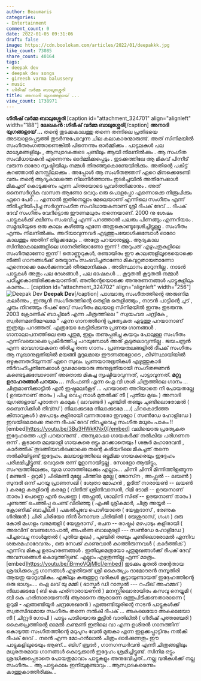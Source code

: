 ```yaml
---
author: Beaumaris
categories:
- Entertainment
comment_count: 0
date: 2022-01-05 09:31:06
draft: false
image: https://cdn.boolokam.com/articles/2022/01/deepakkk.jpg
like_count: 73085
share_count: 40164
tags:
- deepak dev
- deepak dev songs
- gireesh varma balussery
- music
- ഗിരീഷ് വർമ്മ ബാലുശ്ശേരി
title: അനാദി യുഗങ്ങളായ് ...
view_count: 1738971
---
```


**ഗിരീഷ് വർമ്മ ബാലുശ്ശേരി** [caption id="attachment_324701" align="alignleft" width="188"] **ലേഖകൻ :ഗിരീഷ് വർമ്മ ബാലുശ്ശേരി**[/caption] **അനാദി യുഗങ്ങളായ് ...** തന്റെ തുടക്കകാലത്തു തന്നെ തന്നിലെ പ്രതിഭയെ അടയാളപ്പെടുത്തി തുടർന്നുപോവുന്ന ചില കലാകാരന്മാരുണ്ട്. അത് സിനിമയിൽ സംഗീതരംഗത്താണെങ്കിൽ പിന്നെന്നും ഓർമ്മിക്കും . പാട്ടലകൾ പല മാധ്യമങ്ങളിലും , ആസ്വാദകരുടെ ചുണ്ടിലും ആയി നിലനിൽക്കും . ആ സംഗീത സംവിധായകൻ എന്നെന്നും ഓർമ്മിക്കപ്പെടും . തുടക്കത്തിലേ ആ മികവ് പിന്നീട് വരുന്ന ഓരോ സൃഷ്ടിയിലും നമ്മൾ തിരഞ്ഞുകൊണ്ടേയിരിക്കും. അതിന്റെ പകിട്ട് കുറഞ്ഞാൽ മനസ്സിലാക്കും . അപ്പോൾ ആ സംഗീതജ്ഞന് ഏറെ മിനക്കെടേണ്ടി വരും തന്റെ ആദ്യകാലത്തെ നിലനിർത്താനും തുടർച്ചയിൽ അതിനേക്കാൾ മികച്ചത് കൊടുക്കണം എന്ന ചിന്തയോടെ പ്രവർത്തിക്കാനും . അത് നൈസർഗ്ഗിക വാസന ആണോ വെറും ഒരു പൊളപ്പോ എന്നൊക്കെ നിരൂപിക്കും ഏറെ പേർ ... എന്നാൽ ഇതിനെല്ലാം മേലെയാണ് എന്നിലെ സംഗീതം എന്ന് തിരിച്ചറിയിപ്പിച്ച സർഗ്ഗസംഗീത സംവിധായകനാണ് ശ്രീ ദീപക് ദേവ് ... ദീപക് ദേവ് സംഗീതം വേറിട്ടൊരു ഈണമധുരം തന്നെയാണ്. 2000 നു ശേഷം പാട്ടുകൾക്ക് ക്ഷീണം സംഭവിച്ചു എന്ന് പറഞ്ഞാൽ പലരും പിണങ്ങും എന്നറിയാം . സമൃദ്ധിയുടെ ഒരു കാലം കഴിഞ്ഞു എന്നേ അതുകൊണ്ടുദ്ദേശിച്ചിട്ടുള്ളൂ . സംഗീതം എന്നും നിലനിൽക്കും. അറിയാവുന്നവർ എടുത്തുപയോഗിക്കുമ്പോൾ ഓരോ കാലത്തും അതിന് തിളക്കമേറും .. അത്രേ പറയാനുള്ളു.. ആദ്യകാല സിനിമാകാലങ്ങളിലെ ഗാനരീതിയാണോ ഇന്ന് ! അറുപത് എഴുപതുകളിലെ സംഗീതമാണോ ഇന്ന് ! തൊണ്ണൂറുകൾ, രണ്ടായിരം ഈ കാലങ്ങളിലൂടെയൊക്കെ നീങ്ങി ഗാനങ്ങൾക്ക് തേയ്മാനം സംഭവിച്ചതാണോ മികവുറ്റതായതാണോ എന്നൊക്കെ കേൾക്കുന്നവർ തീരുമാനിക്കുക . അടിസ്ഥാനം മാറുന്നില്ല . നാടൻ പാട്ടുകൾ അതും പല ദേശങ്ങൾ , പല ഭാഷകൾ ... കൂടുതൽ കൂടുതൽ നമ്മൾ പഠിച്ചുകൊണ്ടിരിക്കുകയാണിത്. അതിന്റെയൊക്കെ അനുരണനങ്ങൾ പാട്ടുകളിലും കാണും.... [caption id="attachment_324702" align="alignleft" width="256"]![Deepak Dev ](https://cdn.boolokam.com/articles/2022/01/deepakkk.jpg) **Deepak Dev**[/caption] പാശ്ചാത്യ സംഗീതത്തിന്റെ അരുണിമ കലർന്നും , ഇന്ത്യൻ സംഗീതത്തിന്റെ തെളിമ തെളിഞ്ഞും , നാടൻ പാട്ടിന്റെ ചൂട് , ചൂരും നിറഞ്ഞും ദീപക് ദേവ് സംഗീതം മലയാള സിനിമയിൽ ഇന്നും തുടരുന്നു. 2003 ക്രോണിക് ബാച്ചിലർ എന്ന ചിത്രത്തിലെ " സ്വയംവര ചന്ദ്രികേ , സ്വർണമണിമേഘമേ " എന്ന ഗാനത്തിന്റെ പ്രത്യേകത എടുത്തു പറയാനാണ് ഇത്രയും പറഞ്ഞത്. എത്രയോ കേട്ടിരിക്കുന്നു പ്രണയ ഗാനങ്ങൾ . ഗാനാലാപനത്തിലെ ഒരു പുതുമ, ഇളം തണുപ്പരിച്ചു കയറും പോലുള്ള സംഗീതം എന്നിവയൊക്കെ പ്രകീർത്തിച്ചു പറയുമ്പോൾ അത് കൂടുതലാവുന്നില്ല . ജയചന്ദ്രൻ എന്ന ഭാവഗായകനെ തിരിച്ചു തന്ന ഗാനം . പ്രണയതലങ്ങളിൽ ദീപക് സംഗീതം ആ സുഖാനുഭൂതിയിൽ മയങ്ങി മൃദുലമായ ഈണങ്ങളോടെ , കീഴ്സ്ഥായിയിൽ ഒഴുകുന്നതറിയുന്നത് ഏറെ സുഖം. പ്രണയാനുഭൂതികൾ എഴുത്തുകാർ നിർവഹിച്ചതിനേക്കാൾ ദൃഢമായൊരു അനുഭൂതിയായി സംഗീതജ്ഞൻ കണ്ടെടുക്കുമ്പോഴാണ് അതൊരു മികച്ച സൃഷ്ടിയാവുന്നത്, പാട്ടാവുന്നത്. **മറ്റു ഉദാഹരങ്ങൾ പറയാം ...** സിംഫണി എന്ന ഐ വി ശശി ചിത്രത്തിലെ ഗാനം ... ചിത്രമാണിക്കാട്ടിൽ എൻ ഇഷ്ടമലർകൂട് ... പറയാതെ അറിയാതെ നീ പോയതല്ലേ ( ഉദയനാണ് താരം ) പിച്ച വെച്ച നാൾ മുതൽക്ക് നീ ( പുതിയ മുഖം ) അനാദി യുഗങ്ങളായ് പുരാതന കാമുക ( ലാവണ്ടർ ) പുഞ്ചിരി തഞ്ചും ചുണ്ടിലൊരോമൽ ( ബൈസിക്കിൾ തീവ്സ് ) നിലാക്കുടമേ നിലാക്കുടമേ ....( ചിറകൊടിഞ്ഞ കിനാവുകൾ ) മഴപാടും കുളിരായി വന്നതാരോ ഇവളോ ( സൺ‌ഡേ ഹോളിഡേ ) ഇവയിലൊക്കെ തന്നെ ദീപക് ദേവ് നിറച്ചുവെച്ച സംഗീത മധുരം പാകം !! [embed]https://youtu.be/3Bu3HWkKNx0[/embed] വലിയൊരു പ്രത്യേകത ഇദ്ദേഹത്തെ പറ്റി പറയാനുണ്ട് . അന്യഭാഷാ ഗായകർക്ക് നൽകിയ പരിഗണന ഒന്ന് . കൂടാതെ മലയാളി ഗായകരെ ഒട്ടും മറക്കാതെയും ! ശങ്കർ മഹാദേവൻ , കാർത്തിക് തുടങ്ങിയവർക്കൊക്കെ തന്റെ കരിയറിലെ മികച്ചത് തന്നെ നൽകിയിട്ടുണ്ട് ഇദ്ദേഹം. മലയാളത്തിലെ ഒട്ടുമിക്ക ഗായകരെയും ഇദ്ദേഹം പരീക്ഷിച്ചിട്ടുണ്ട്. വെറുതെ ഒന്ന് മൂളാനായിട്ടല്ല . സോളോ ആയിട്ടും, സംഘത്തിലേക്കും, യുഗ്മ ഗാനത്തിലേക്കും എല്ലാം... ചിന്നി ചിന്നി മിന്നിത്തിളങ്ങുന്ന ( മഞ്ജരി - ഉറുമി ) ചിരിമണി മുല്ലേ ചിത്തിര മുല്ലേ ( ജോസ്‌ന , അഫ്സൽ -- ലയൺ ) സുന്ദരി ഒന്ന് പറയൂ പ്രാണസഖി ( ശ്വേതാ മോഹൻ , ഉദിത് നാരായൺ -- ലയൺ ) കരളേ കരളിന്റെ കരളേ ( വിനീത് ശ്രീനിവാസൻ, റിമി ടോമി -- ഉദയനാണ് താരം ) പെണ്ണെ എൻ പെണ്ണെ ( അഫ്സൽ, ശാലിനി സിങ് -- ഉദയനാണ് താരം ) ചുണ്ടത്ത് ചെത്തിപ്പൂ ചെണ്ട് വിരിഞ്ഞു ( എംജി ശ്രീകുമാർ, ചിത്ര അയ്യർ -- ക്രോണിക് ബാച്ചിലർ ) പകൽപ്പൂവേ പൊഴിയാതെ ( യേശുദാസ് , രേണുക ഗിരിജൻ ) ചിരി ചിരിയോ നിൻ നൊമ്പര ചിരിയിൽ ( യേശുദാസ്, ഗംഗ ) ഒരു കോടി മംഗളം വരമരുളി ( യേശുദാസ് , രചന -- രാഷ്ട്രം) മഴപാടും കുളിരായി ( അരവിന്ദ് വേണുഗോപാൽ, അപർണ ബാലമുരളി --- സൺ‌ഡേ ഹോളിഡേ ) പിച്ചവെച്ചു നാൾമുതൽ ( പുതിയ മുഖം) , പുഞ്ചിരി തഞ്ചും ചുണ്ടിലൊരോമൽ എന്നിവ ശങ്കരമഹാദേവനും , ഒരു നോക്ക് കാണുവാൻ കാത്തിരുന്നവൾ ( കാർത്തിക് ) എന്നിവ മികച്ച ഉദാഹരണങ്ങൾ . ഇതിലുമെത്രയോ പുതുമുഖങ്ങൾക്ക് ദീപക് ദേവ് അവസരങ്ങൾ കൊടുത്തിട്ടുണ്ട്. എല്ലാം എഴുതുന്നില്ല എന്ന് മാത്രം. [embed]https://youtu.be/jBrmoVQjMlc[/embed] തുടക്കം മുതൽ തന്റേതായ ശ്രദ്ധിക്കപ്പെട്ട ഗാനങ്ങൾ എഴുതിയത് ശ്രീ കൈതപ്രം ദാമോദരൻ നമ്പൂതിരി ആയതു യാദൃശ്ചികം. എങ്കിലും കരുത്തുറ്റ വരികൾ കൂട്ടായുണ്ടായത് ഇദ്ദേഹത്തിന്റെ ഒരു ഭാഗ്യം.... ഐ ലവ് യു മമ്മി ( ഭാസ്കർ ഡി റാസ്കൽ --- റഫീഖ് അഹമ്മദ് ) നിലാക്കുടമേ ( ബി കെ ഹരിനാരായണൻ ) മനസ്സിലൊരായിരം കസവു നെയ്യുമീ ( ബി കെ ഹരിനാരായണൻ) ആരാന്നെ ആരാന്നെ ഒത്തുപിടിക്കണതാരാന്നെ ( ഉറുമി - ഏങ്ങണ്ടിയൂർ ചന്ദ്രശേഖരൻ ) എങ്ങണ്ടിയൂരിന്റെ നാടൻ പാട്ടുകൾക്ക് സ്വതസിദ്ധമായ സംഗീതം തന്നെ നൽകി ദീപക് ... അകലെയോ അകലെയോ നീ ( ചിറ്റൂർ ഗോപി ) പാട്ടും പാടിയൊരു കൂട്ടിൻ വാതിലിൽ ( ഗിരീഷ് പുത്തഞ്ചേരി ) കൈതപ്രത്തിന്റെ ഓമൽ കണ്മണി ഇതിലെ വാ എന്ന ഉശിരൻ ഗാനത്തിന് കൊടുത്ത സംഗീതത്തിന്റെ മറുപുറം വേൽ മുരുകാ എന്ന ഇളക്കപ്പാട്ടിനും നൽകി ദീപക് ദേവ് .. നരൻ എന്ന മോഹൻലാൽ ചിത്രം ഓർക്കുന്നതും ഈ പാട്ടുകളിലൂടെയും ആണ്... ബിഗ് ബ്രദർ , ഗാനഗന്ധർവൻ എന്നീ ചിത്രങ്ങളിലും മധുരതരമായ ഗാനങ്ങൾ കൊടുക്കാൻ ഇദ്ദേഹം ശ്രമിച്ചിട്ടുണ്ട്. സിനിമ ഒട്ടും ശ്രദ്ധിക്കപ്പെടാതെ പോയതുമാവാം പാട്ടുകളും അനുഭവിച്ചത്...നല്ല വരികൾക്ക് നല്ല സംഗീതം... ആ പാട്ടുകാലം ഇനിയുമുണ്ടാവും ...ആസ്വാദകരെന്നും കാത്തുകാത്തിരിക്കും...